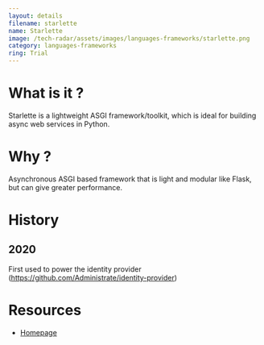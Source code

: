 ```yaml
---
layout: details
filename: starlette
name: Starlette
image: /tech-radar/assets/images/languages-frameworks/starlette.png
category: languages-frameworks
ring: Trial
---
```


# What is it ?
Starlette is a lightweight ASGI framework/toolkit, which is ideal for building async web services in Python.

# Why ?
Asynchronous ASGI based framework that is light and modular like Flask, but can give greater performance. 

# History
## 2020
First used to power the identity provider (https://github.com/Administrate/identity-provider)

# Resources
- [Homepage](https://www.starlette.io/)

